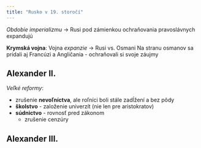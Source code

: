 ```yaml
---
title: "Rusko v 19. storočí"
---
```


*Obdobie imperializmu*
-> Rusi pod zámienkou ochraňovania pravoslávnych expandujú

**Krymská vojna**:
Vojna *expanzie* -> Rusi vs. Osmani
Na stranu osmanov sa pridali aj Francúzi a Angličania - ochraňovali si svoje záujmy

## Alexander II.
*Veľké reformy*:
- zrušenie **nevoľníctva**, ale roľníci boli stále zadĺžení a bez pôdy
- **školstvo** - založenie univerzít (nie len pre aristokratov)
- **súdnictvo** - rovnosť pred zákonom
	- zrušenie cenzúry

## Alexander III. 


